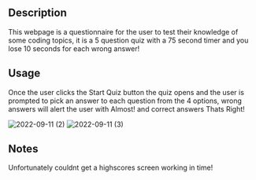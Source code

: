 ## Description
This webpage is a questionnaire for the user to test their knowledge of some coding topics, it is a 5 question quiz with a 75 second timer and you lose 10 seconds for each wrong answer!

## Usage
Once the user clicks the Start Quiz button the quiz opens and the user is prompted to pick an answer to each question from the 4 options, wrong answers will alert the user with Almost! and correct answers Thats Right!

![2022-09-11 (2)](https://user-images.githubusercontent.com/109792980/189506316-77260732-41da-4655-a917-a96516bca9ea.png)
![2022-09-11 (3)](https://user-images.githubusercontent.com/109792980/189506337-5b198f33-2eb2-49cb-b568-f06bcafa5cd3.png)

## Notes
Unfortunately couldnt get a highscores screen working in time!
